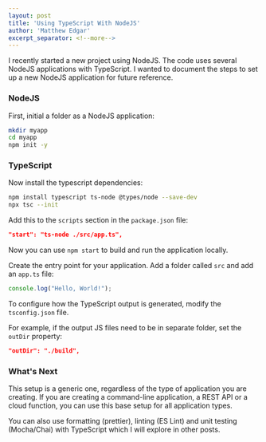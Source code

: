 ```yaml
---
layout: post
title: 'Using TypeScript With NodeJS'
author: 'Matthew Edgar'
excerpt_separator: <!--more-->
---
```


I recently started a new project using NodeJS. The code uses several NodeJS applications with TypeScript. I wanted to document the steps to set up a new NodeJS application for future reference.

<!--more-->

### NodeJS

First, initial a folder as a NodeJS application:

```bash
mkdir myapp
cd myapp
npm init -y
```

### TypeScript

Now install the typescript dependencies:

```bash
npm install typescript ts-node @types/node --save-dev
npx tsc --init
```

Add this to the `scripts` section in the `package.json` file:

```json
"start": "ts-node ./src/app.ts",
```

Now you can use `npm start` to build and run the application locally.

Create the entry point for your application. Add a folder called `src` and add an `app.ts` file:

```javascript
console.log("Hello, World!");
```

To configure how the TypeScript output is generated, modify the `tsconfig.json` file. 

For example, if the output JS files need to be in separate folder, set the `outDir` property:

```json
"outDir": "./build",
```

### What's Next

This setup is a generic one, regardless of the type of application you are creating. If you are creating a command-line application, a REST API or a cloud function, you can use this base setup for all application types.

You can also use formatting (prettier), linting (ES Lint) and unit testing (Mocha/Chai) with TypeScript which I will explore in other posts.
